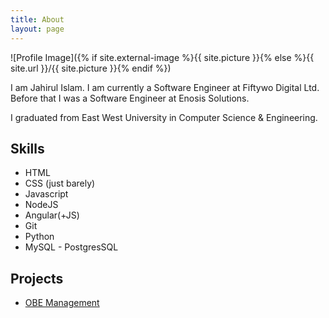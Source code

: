 ```yaml
---
title: About
layout: page
---
```

![Profile Image]({% if site.external-image %}{{ site.picture }}{% else %}{{ site.url }}/{{ site.picture }}{% endif %})

<p>
I am Jahirul Islam. I am currently a Software Engineer at Fiftywo Digital Ltd. Before that I was a Software Engineer at Enosis Solutions.
	
I graduated from East West University in Computer Science & Engineering.
</p>

<h2>Skills</h2>

<ul class="skill-list">
	<li>HTML</li>
	<li>CSS (just barely)</li>
	<li>Javascript</li>
	<li>NodeJS</li>
	<li>Angular(+JS)</li>
	<li>Git</li>
	<li>Python</li>
	<li>MySQL - PostgresSQL</li>
</ul>

<h2>Projects</h2>

<ul>
	<li><a href="https://copo.jahir.me">OBE Management</a></li>
</ul>

